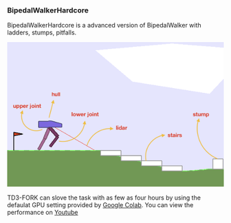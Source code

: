 ### BipedalWalkerHardcore


BipedalWalkerHardcore is a advanced version of BipedalWalker with ladders, stumps, pitfalls.

![](https://github.com/honghaow/FORK/blob/master/BipedalWalkerHardcore/bipedalwalker-hardcore1.png)

TD3-FORK can slove the task with as few as four hours by using the defaulat GPU setting provided by [Google Colab](https://colab.research.google.com/notebooks/intro.ipynb). You can view the performance on [Youtube](https://www.youtube.com/watch?v=pzzP8fA5Ipg)
